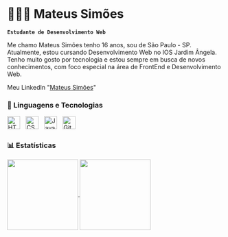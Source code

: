 # 👨🏻‍💻 Mateus Simões

**`Estudante de Desenvolvimento Web`**

Me chamo Mateus Simões tenho 16 anos, sou de São Paulo - SP. Atualmente, estou cursando Desenvolvimento Web no IOS Jardim Ângela.
Tenho muito gosto por tecnologia e estou sempre em busca de novos conhecimentos, com foco especial na área de FrontEnd e Desenvolvimento Web.


Meu LinkedIn "[Mateus Simões](www.linkedin.com/in/mateus-simões-992204321)"

### 🤖 Linguagens e Tecnologias
<img 
    align="left" 
    alt="HTML"
    title="HTML" 
    width="30px" 
    style="padding-right: 10px;" 
    src="https://cdn.jsdelivr.net/gh/devicons/devicon@latest/icons/html5/html5-original.svg" 
/>
<img 
    align="left" 
    alt="CSS" 
    title="CSS"
    width="30px" 
    style="padding-right: 10px;" 
    src="https://cdn.jsdelivr.net/gh/devicons/devicon@latest/icons/css3/css3-original.svg" 
/>
<img 
    align="left" 
    alt="JavaScript" 
    title="JavaScript"
    width="30px" 
    style="padding-right: 10px;" 
    src="https://cdn.jsdelivr.net/gh/devicons/devicon@latest/icons/javascript/javascript-original.svg" 
/>
<img 
    align="left" 
    alt="Git" 
    title="Git"
    width="30px" 
    style="padding-right: 10px;" 
    src="https://cdn.jsdelivr.net/gh/devicons/devicon@latest/icons/git/git-original.svg" 
/>


<br/>
<br/>

### 📊 Estatísticas

<a href="https://github.com/anuraghazra/github-readme-stats">
  <img height=165 align="center" src="https://github-readme-stats.vercel.app/api?username=MateusSSimoes&show_icons=true&theme=omni&include_all_commits=true&locale=pt-br" />
</a>
<a href="https://github.com/anuraghazra/convoychat">
  <img height=165 align="center" src="https://github-readme-stats.vercel.app/api/top-langs?username=MateusSSimoes&show_icons=true&theme=omni&layout=compact&custom_tittle=Tecnologias&langs_count=3&card_width=270" />
</a>

